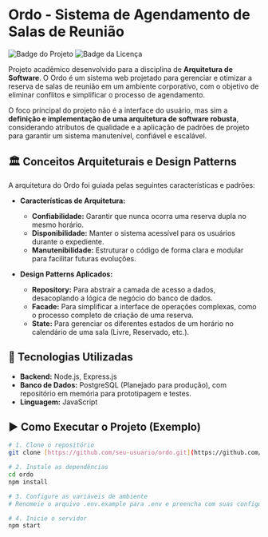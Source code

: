 # Ordo - Sistema de Agendamento de Salas de Reunião

![Badge do Projeto](https://img.shields.io/badge/status-em%20desenvolvimento-yellow)
![Badge da Licença](https://img.shields.io/badge/licen%C3%A7a-MIT-blue)

Projeto acadêmico desenvolvido para a disciplina de **Arquitetura de Software**. O Ordo é um sistema web projetado para gerenciar e otimizar a reserva de salas de reunião em um ambiente corporativo, com o objetivo de eliminar conflitos e simplificar o processo de agendamento.

O foco principal do projeto não é a interface do usuário, mas sim a **definição e implementação de uma arquitetura de software robusta**, considerando atributos de qualidade e a aplicação de padrões de projeto para garantir um sistema manutenível, confiável e escalável.

## 🏛️ Conceitos Arquiteturais e Design Patterns

A arquitetura do Ordo foi guiada pelas seguintes características e padrões:

* **Características de Arquitetura:**
    * **Confiabilidade:** Garantir que nunca ocorra uma reserva dupla no mesmo horário.
    * **Disponibilidade:** Manter o sistema acessível para os usuários durante o expediente.
    * **Manutenibilidade:** Estruturar o código de forma clara e modular para facilitar futuras evoluções.

* **Design Patterns Aplicados:**
    * **Repository:** Para abstrair a camada de acesso a dados, desacoplando a lógica de negócio do banco de dados.
    * **Facade:** Para simplificar a interface de operações complexas, como o processo completo de criação de uma reserva.
    * **State:** Para gerenciar os diferentes estados de um horário no calendário de uma sala (Livre, Reservado, etc.).

## 🚀 Tecnologias Utilizadas

* **Backend:** Node.js, Express.js
* **Banco de Dados:** PostgreSQL (Planejado para produção), com repositório em memória para prototipagem e testes.
* **Linguagem:** JavaScript

## ▶️ Como Executar o Projeto (Exemplo)

```bash
# 1. Clone o repositório
git clone [https://github.com/seu-usuario/ordo.git](https://github.com/seu-usuario/ordo.git)

# 2. Instale as dependências
cd ordo
npm install

# 3. Configure as variáveis de ambiente
# Renomeie o arquivo .env.example para .env e preencha com suas configurações

# 4. Inicie o servidor
npm start